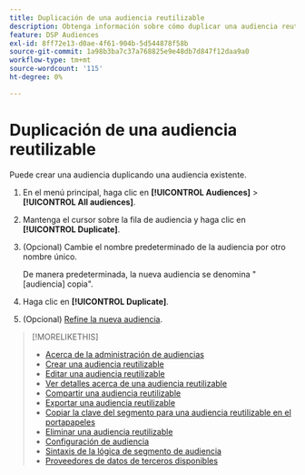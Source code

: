 ```yaml
---
title: Duplicación de una audiencia reutilizable
description: Obtenga información sobre cómo duplicar una audiencia reutilizable.
feature: DSP Audiences
exl-id: 8ff72e13-d0ae-4f61-904b-5d544878f58b
source-git-commit: 1a98b3ba7c37a768825e9e48db7d847f12daa9a0
workflow-type: tm+mt
source-wordcount: '115'
ht-degree: 0%

---
```


# Duplicación de una audiencia reutilizable

Puede crear una audiencia duplicando una audiencia existente.

1. En el menú principal, haga clic en **[!UICONTROL Audiences]** > **[!UICONTROL All audiences]**.

1. Mantenga el cursor sobre la fila de audiencia y haga clic en **[!UICONTROL Duplicate]**.

1. (Opcional) Cambie el nombre predeterminado de la audiencia por otro nombre único.

   De manera predeterminada, la nueva audiencia se denomina &quot;[audiencia] copia&quot;.

1. Haga clic en **[!UICONTROL Duplicate]**.

1. (Opcional) [Refine la nueva audiencia](reusable-audience-edit.md).

>[!MORELIKETHIS]
>
>* [Acerca de la administración de audiencias](audience-about.md)
>* [Crear una audiencia reutilizable](reusable-audience-create.md)
>* [Editar una audiencia reutilizable](reusable-audience-edit.md)
>* [Ver detalles acerca de una audiencia reutilizable](reusable-audience-view-details.md)
>* [Compartir una audiencia reutilizable](reusable-audience-share.md)
>* [Exportar una audiencia reutilizable](reusable-audience-export.md)
>* [Copiar la clave del segmento para una audiencia reutilizable en el portapapeles](reusable-audience-clipboard.md)
>* [Eliminar una audiencia reutilizable](reusable-audience-delete.md)
>* [Configuración de audiencia](audience-settings.md)
>* [Sintaxis de la lógica de segmento de audiencia](audience-segment-logic-syntax.md)
>* [Proveedores de datos de terceros disponibles](third-party-data-providers.md)
